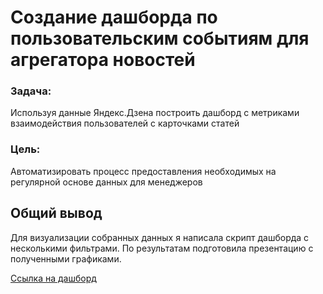 # Создание дашборда по пользовательским событиям для агрегатора новостей

### Задача:

Используя данные Яндекс.Дзена построить дашборд с метриками взаимодействия пользователей с карточками статей

### Цель:

Автоматизировать процесс предоставления необходимых на регулярной основе данных для менеджеров 

## Общий вывод

Для визуализации собранных данных я написала скрипт дашборда с несколькими фильтрами. 
По результатам подготовила презентацию с полученными графиками.

[Ссылка на дашборд](https://public.tableau.com/app/profile/inna.goncharova/viz/Yandex_Project_Goncharova_Inna/Dashboard1?publish=yes)

